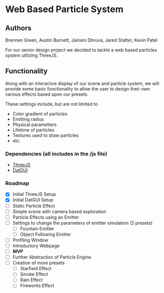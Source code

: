 # Web Based Particle System

## Authors
Brennen Green, Austin Burnett, Jainam Dhruva, Jared Statter, Kevin Patel

For our senior design project we decided to tackle a web based particles system utilizing ThreeJS.

## Functionality

Along with an interactive display of our scene and particle system, we will provide some basic functionality to allow the user
to design their own various effects based upon our presets.

These settings include, but are not limited to
- Color gradient of particles
- Emitting radius
- Physical parametters
- Lifetime of particles
- Textures used to draw particles
- etc.

### Dependencies (all includes in the /js file)
- [ThreeJS](https://github.com/mrdoob/three.js/)
- [DatGUI](https://github.com/dataarts/dat.gui)

### Roadmap
- [x] Initial ThreeJS Setup
- [x] Initial DatGUI Setup
- [ ] Static Particle Effect
- [ ] Simple scene with camera based exploration
- [ ] Particle Effects using an Emitter
- [ ] Settings to change the parameters of emitter simulation (2 presets)
    - [ ] Fountain Emitter
    - [ ] Object Following Emitter
- [ ] Profiling Window
- [ ] Introductory Webpage
- [ ] **MVP**
- [ ] Further Abstraction of Particle Engine
- [ ] Creation of more presets
    - [ ] Starfield Effect
    - [ ] Smoke Effect
    - [ ] Rain Effect
    - [ ] Fireworks Effect
